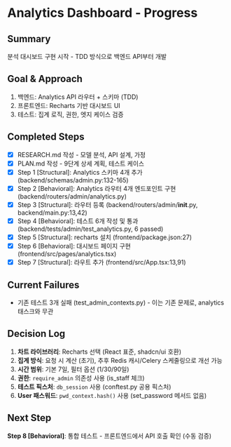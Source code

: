 # Analytics Dashboard - Progress

## Summary
분석 대시보드 구현 시작 - TDD 방식으로 백엔드 API부터 개발

## Goal & Approach
1. 백엔드: Analytics API 라우터 + 스키마 (TDD)
2. 프론트엔드: Recharts 기반 대시보드 UI
3. 테스트: 집계 로직, 권한, 엣지 케이스 검증

## Completed Steps
- [x] RESEARCH.md 작성 - 모델 분석, API 설계, 가정
- [x] PLAN.md 작성 - 9단계 상세 계획, 테스트 케이스
- [x] Step 1 [Structural]: Analytics 스키마 4개 추가 (backend/schemas/admin.py:132-165)
- [x] Step 2 [Behavioral]: Analytics 라우터 4개 엔드포인트 구현 (backend/routers/admin/analytics.py)
- [x] Step 3 [Structural]: 라우터 등록 (backend/routers/admin/__init__.py, backend/main.py:13,42)
- [x] Step 4 [Behavioral]: 테스트 6개 작성 및 통과 (backend/tests/admin/test_analytics.py, 6 passed)
- [x] Step 5 [Structural]: recharts 설치 (frontend/package.json:27)
- [x] Step 6 [Behavioral]: 대시보드 페이지 구현 (frontend/src/pages/analytics.tsx)
- [x] Step 7 [Structural]: 라우트 추가 (frontend/src/App.tsx:13,91)

## Current Failures
- 기존 테스트 3개 실패 (test_admin_contexts.py) - 이는 기존 문제로, analytics 태스크와 무관

## Decision Log
1. **차트 라이브러리**: Recharts 선택 (React 표준, shadcn/ui 호환)
2. **집계 방식**: 요청 시 계산 (초기), 추후 Redis 캐시/Celery 스케줄링으로 개선 가능
3. **시간 범위**: 기본 7일, 필터 옵션 (1/30/90일)
4. **권한**: `require_admin` 의존성 사용 (is_staff 체크)
5. **테스트 픽스처**: `db_session` 사용 (conftest.py 공용 픽스처)
6. **User 패스워드**: `pwd_context.hash()` 사용 (set_password 메서드 없음)

## Next Step
**Step 8 [Behavioral]**: 통합 테스트 - 프론트엔드에서 API 호출 확인 (수동 검증)
